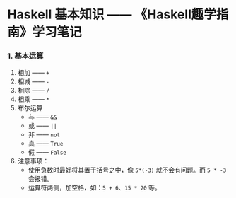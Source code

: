 # Haskell 基本知识 —— 《Haskell趣学指南》学习笔记

### 1. 基本运算

1. 相加 —— `+`
2. 相减 —— `-`
3. 相除 —— `/`
4. 相乘 —— `*`
5. 布尔运算
   - 与 —— `&&`
   - 或 —— `||`
   - 非 —— `not`
   - 真 —— `True`
   - 假 —— `False`
6. 注意事项：
   - 使用负数时最好将其置于括号之中，像 `5*(-3)` 就不会有问题。而 `5 * -3` 会报错。
   - 运算符两侧，加空格，如：`5 + 6`、`15 * 20` 等。
